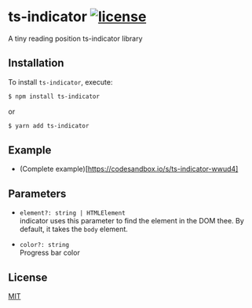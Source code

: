 # ts-indicator [![license](https://badgen.now.sh/badge/license/MIT)](./LICENSE)
A tiny reading position ts-indicator library

## Installation
To install `ts-indicator`, execute:

```sh
$ npm install ts-indicator
```

or

```sh
$ yarn add ts-indicator
```

## Example
- (Complete example)[https://codesandbox.io/s/ts-indicator-wwud4]

## Parameters
* <code>element?: string | HTMLElement</code><br>
indicator uses this parameter to find the element in the DOM thee. By default, it takes the `body` element.

* <code>color?: string</code><br>
Progress bar color

## License
[MIT](./LICENSE)
